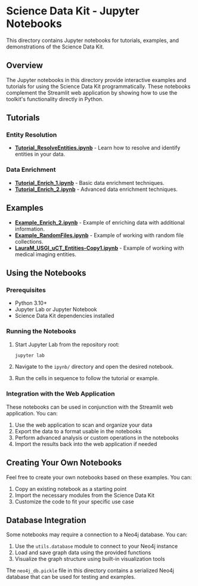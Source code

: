 # Science Data Kit - Jupyter Notebooks

This directory contains Jupyter notebooks for tutorials, examples, and demonstrations of the Science Data Kit.

## Overview

The Jupyter notebooks in this directory provide interactive examples and tutorials for using the Science Data Kit programmatically. These notebooks complement the Streamlit web application by showing how to use the toolkit's functionality directly in Python.

## Tutorials

### Entity Resolution

- [**Tutorial_ResolveEntities.ipynb**](Tutorial_ResolveEntities.ipynb) - Learn how to resolve and identify entities in your data.

### Data Enrichment

- [**Tutorial_Enrich_1.ipynb**](Tutorial_Enrich_1.ipynb) - Basic data enrichment techniques.
- [**Tutorial_Enrich_2.ipynb**](Tutorial_Enrich_2.ipynb) - Advanced data enrichment techniques.

## Examples

- [**Example_Enrich_2.ipynb**](Example_Enrich_2.ipynb) - Example of enriching data with additional information.
- [**Example_RandomFiles.ipynb**](Example_RandomFiles.ipynb) - Example of working with random file collections.
- [**LauraM_USGI_uCT_Entities-Copy1.ipynb**](LauraM_USGI_uCT_Entities-Copy1.ipynb) - Example of working with medical imaging entities.

## Using the Notebooks

### Prerequisites

- Python 3.10+
- Jupyter Lab or Jupyter Notebook
- Science Data Kit dependencies installed

### Running the Notebooks

1. Start Jupyter Lab from the repository root:
   ```bash
   jupyter lab
   ```

2. Navigate to the `ipynb/` directory and open the desired notebook.

3. Run the cells in sequence to follow the tutorial or example.

### Integration with the Web Application

These notebooks can be used in conjunction with the Streamlit web application. You can:

1. Use the web application to scan and organize your data
2. Export the data to a format usable in the notebooks
3. Perform advanced analysis or custom operations in the notebooks
4. Import the results back into the web application if needed

## Creating Your Own Notebooks

Feel free to create your own notebooks based on these examples. You can:

1. Copy an existing notebook as a starting point
2. Import the necessary modules from the Science Data Kit
3. Customize the code to fit your specific use case

## Database Integration

Some notebooks may require a connection to a Neo4j database. You can:

1. Use the `utils.database` module to connect to your Neo4j instance
2. Load and save graph data using the provided functions
3. Visualize the graph structure using built-in visualization tools

The `neo4j_db.pickle` file in this directory contains a serialized Neo4j database that can be used for testing and examples.